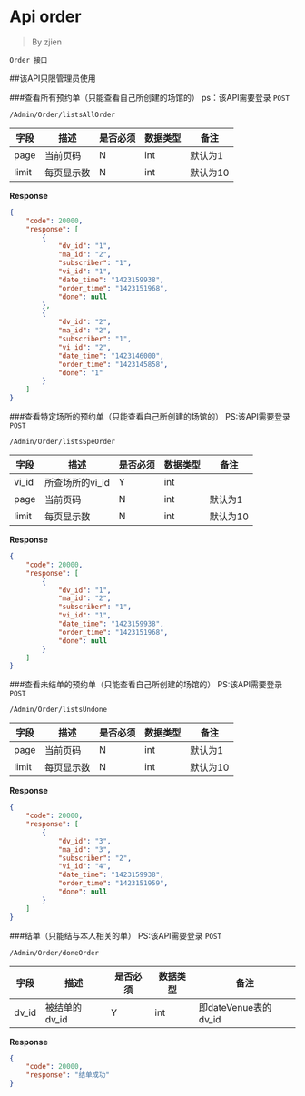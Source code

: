 Api order
===
>By zjien

`Order 接口`

##该API只限管理员使用

###查看所有预约单（只能查看自己所创建的场馆的）
ps：该API需要登录
`POST`

`/Admin/Order/listsAllOrder`

字段 | 描述 | 是否必须 | 数据类型 | 备注
------------- | ---------------- | ----------------- | ------------ | ------------------
page | 当前页码 | N | int | 默认为1
limit | 每页显示数 | N | int | 默认为10

**Response**
```json
{
    "code": 20000,
    "response": [
        {
            "dv_id": "1",
            "ma_id": "2",
            "subscriber": "1",
            "vi_id": "1",
            "date_time": "1423159938",
            "order_time": "1423151968",
            "done": null
        },
        {
            "dv_id": "2",
            "ma_id": "2",
            "subscriber": "1",
            "vi_id": "2",
            "date_time": "1423146000",
            "order_time": "1423145858",
            "done": "1"
        }
    ]
}
```



###查看特定场所的预约单（只能查看自己所创建的场馆的）
PS:该API需要登录
`POST`

`/Admin/Order/listsSpeOrder`

字段 | 描述 | 是否必须 | 数据类型 | 备注
------------- | ---------------- | ----------------- | ------------ | ------------------
vi_id | 所查场所的vi_id | Y | int |
page | 当前页码 | N | int | 默认为1
limit | 每页显示数 | N | int | 默认为10

**Response**
```json
{
    "code": 20000,
    "response": [
        {
            "dv_id": "1",
            "ma_id": "2",
            "subscriber": "1",
            "vi_id": "1",
            "date_time": "1423159938",
            "order_time": "1423151968",
            "done": null
        }
    ]
}
```



###查看未结单的预约单（只能查看自己所创建的场馆的）
PS:该API需要登录
`POST`

`/Admin/Order/listsUndone`

字段 | 描述 | 是否必须 | 数据类型 | 备注
------------- | ---------------- | ----------------- | ------------ | ------------------
page | 当前页码 | N | int | 默认为1
limit | 每页显示数 | N | int | 默认为10

**Response**
```json
{
    "code": 20000,
    "response": [
        {
            "dv_id": "3",
            "ma_id": "3",
            "subscriber": "2",
            "vi_id": "4",
            "date_time": "1423159938",
            "order_time": "1423151959",
            "done": null
        }
    ]
}
```


###结单（只能结与本人相关的单）
PS:该API需要登录
`POST`

`/Admin/Order/doneOrder`

字段 | 描述 | 是否必须 | 数据类型 | 备注
------------- | ---------------- | ----------------- | ------------ | ------------------
dv_id | 被结单的dv_id | Y | int | 即dateVenue表的dv_id

**Response**
```json
{
    "code": 20000,
    "response": "结单成功"
}
```
